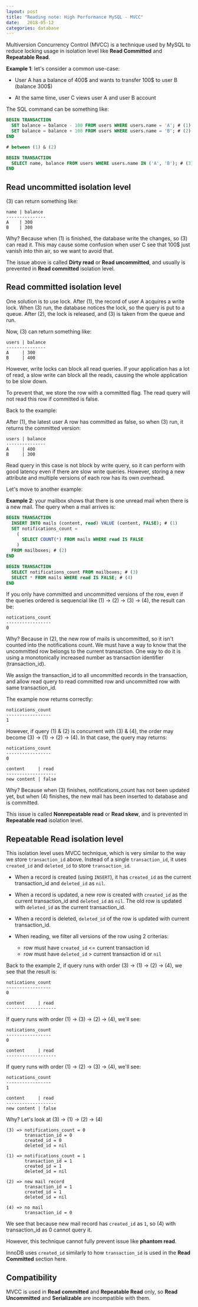 ```yaml
---
layout: post
title: "Reading note: High Performance MySQL - MVCC"
date:   2018-05-12
categories: database
---
```


Multiversion Concurrency Control (MVCC) is a technique used by MySQL to reduce
locking usage in isolation level like **Read Committed** and **Repeatable
Read**.

**Example 1**: let's consider a common use-case:

- User A has a balance of 400$ and wants to transfer 100$ to user B (balance
300$)

- At the same time, user C views user A and user B account

The SQL command can be something like:

```SQL
BEGIN TRANSACTION
  SET balance = balance - 100 FROM users WHERE users.name = 'A'; # (1)
  SET balance = balance + 100 FROM users WHERE users.name = 'B'; # (2)
END

# between (1) & (2)

BEGIN TRANSACTION
  SELECT name, balance FROM users WHERE users.name IN ('A', 'B'); # (3)
END
```

## Read uncommitted isolation level

(3) can return something like:

```
name | balance
---------------
A    | 300
B    | 300
```

Why? Because when (1) is finished, the database write the changes, so (3) can
read it. This may cause some confusion when user C see that 100$ just vanish into thin
air, so we want to avoid that.

The issue above is called **Dirty read** or **Read uncommitted**, and usually is
prevented in **Read committed** isolation level.

## Read committed isolation level

One solution is to use lock. After (1), the record of user A acquires a write lock.
When (3) run, the database notices the lock, so the query is put to a queue. After (2),
the lock is released, and (3) is taken from the queue and run.

Now, (3) can return something like:

```
users | balance
---------------
A     | 300
B     | 400
```

However, write locks can block all read queries. If your application has a
lot of read, a slow write can block all the reads, causing the whole application
to be slow down.

To prevent that, we store the row with a committed flag. The read query will
not read this row if committed is false.

Back to the example:

After (1), the latest user A row has committed as false, so when (3) run, it
returns the committed version:

```
users | balance
---------------
A     | 400
B     | 300
```

Read query in this case is not block by write query, so it can perform with good
latency even if there are slow write queries. However, storing a new attribute
and multiple versions of each row has its own overhead.

Let's move to another example:

**Example 2**: your mailbox shows that there is one unread mail when there is
a new mail. The query when a mail arrives is:

```SQL
BEGIN TRANSACTION
  INSERT INTO mails (content, read) VALUE (content, FALSE); # (1)
  SET notifications_count =
    (
      SELECT COUNT(*) FROM mails WHERE read IS FALSE
    )
  FROM mailboxes; # (2)
END

BEGIN TRANSACTION
  SELECT notifications_count FROM mailboxes; # (3)
  SELECT * FROM mails WHERE read IS FALSE; # (4)
END
```

If you only have committed and uncommitted versions of the row, even if the
queries ordered is sequencial like (1) -> (2) -> (3) -> (4), the result can
be:

```
notications_count
-----------------
0
```

Why? Because in (2), the new row of mails is uncommitted, so it isn't counted
into the notifications count. We must have a way to know that the uncommitted
row belongs to the current transaction. One way to do it is using a
monotonically increased number as transaction identifier (transaction_id).

We assign the transaction_id to all uncommitted records in the transaction, and
allow read query to read committed row and uncommitted row with same
transaction_id.

The example now returns correctly:

```
notications_count
-----------------
1
```

However, if query (1) & (2) is concurrent with (3) & (4), the order may become
(3) -> (1) -> (2) -> (4). In that case, the query may returns:

```
notications_count
-----------------
0

content     | read
-------------------
new content | false
```

Why? Because when (3) finishes, notifications_count has not been updated yet,
but when (4) finishes, the new mail has been inserted to database and is
committed.

This issue is called **Nonrepeatable read** or **Read skew**, and is prevented
in **Repeatable read** isolation level.

## Repeatable Read isolation level

This isolation level uses MVCC technique, which is very similar to the way we
store `transaction_id` above. Instead of a single `transaction_id`, it uses
`created_id` and `deleted_id` to store `transaction_id`.

- When a record is created (using `INSERT`), it has `created_id` as the current
transaction_id and `deleted_id` as `nil`.

- When a record is updated, a new row is created with `created_id` as the
current transaction_id and `deleted_id` as `nil`. The old row is updated with
`deleted_id` as the current transaction_id.

- When a record is deleted, `deleted_id` of the row is updated with current
transaction_id.

- When reading, we filter all versions of the row using 2 criterias:
  + row must have `created_id` <= current transaction id
  + row must have `deleted_id` > current transaction id or `nil`

Back to the example 2, if query runs with order (3) -> (1) -> (2) -> (4), we see
that the result is:

```
notications_count
-----------------
0

content     | read
-------------------
```

If query runs with order (1) -> (3) -> (2) -> (4), we'll see:


```
notications_count
-----------------
0

content     | read
-------------------
```

If query runs with order (1) -> (2) -> (3) -> (4), we'll see:

```
notications_count
-----------------
1

content     | read
-------------------
new content | false
```

Why? Let's look at (3) -> (1) -> (2) -> (4)

```
(3) => notifications_count = 0
       transaction_id = 0
       created_id = 0
       deleted_id = nil

(1) => notifications_count = 1
       transaction_id = 1
       created_id = 1
       deleted_id = nil

(2) => new mail record
       transaction_id = 1
       created_id = 1
       deleted_id = nil

(4) => no mail
       transaction_id = 0
```

We see that because new mail record has `created_id` as `1`, so (4) with
transaction_id as 0 cannot query it.

However, this technique cannot fully prevent issue like **phantom read**.

InnoDB uses `created_id` similarly to how `transaction_id` is used in the
**Read Committed** section here.

## Compatibility

MVCC is used in **Read committed** and **Repeatable Read** only, so **Read
Uncommitted** and **Serializable** are incompatible with them.
